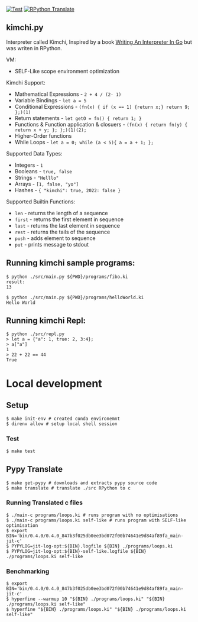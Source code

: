 [![Test](https://github.com/Pavel-Durov/iterpreter.rpy/actions/workflows/test.yml/badge.svg)](https://github.com/Pavel-Durov/iterpreter.rpy/actions/workflows/test.yml)
[![RPython Translate](https://github.com/Pavel-Durov/iterpreter.rpy/actions/workflows/rpython.yml/badge.svg)](https://github.com/Pavel-Durov/iterpreter.rpy/actions/workflows/rpython.yml)


## kimchi.py

Interpreter called Kimchi, Inspired by a book [Writing An Interpreter In Go](https://interpreterbook.com/) but was writen in RPython.

VM:
+ SELF-Like scope environment optimization

Kimchi Support:
+ Mathematical Expressions - `2 + 4 / (2- 1)`
+ Variable Bindings - `let a = 5` 
+ Conditional Expressions - `(fn(x) { if (x == 1) {return x;} return 9; };)(1)`
+ Return statements - `let getO = fn() { return 1; }`
+ Functions & Function application & closuers - `(fn(x) { return fn(y) { return x + y; }; };)(1)(2);`
+ Higher-Order functions
+ While Loops - `let a = 0; while (a < 5){ a = a + 1; };`

Supported Data Types:

+ Integers - `1`
+ Booleans - `true, false`
+ Strings - `"Helllo"`
+ Arrays - `[1, false, "yo"]`
+ Hashes - `{ "kimchi": true, 2022: false }`

Supported Builtin Functions:
+ `len` - returns the length of  a sequence
+ `first` - returns the first element in sequence
+ `last` - returns the last element in sequence
+ `rest` - returns the tails of the sequence
+ `push` - adds element to sequence
+ `put` - prints message to stdout


## Running kimchi sample programs:
```shell
$ python ./src/main.py ${PWD}/programs/fibo.ki          
result: 
13

$ python ./src/main.py ${PWD}/programs/helloWorld.ki 
Hello World
```

## Running kimchi Repl:
```shell
$ python ./src/repl.py       
> let a = {"a": 1, true: 2, 3:4};
> a["a"] 
1
> 22 + 22 == 44
True
```

# Local development
## Setup
```shell
$ make init-env # created conda environemnt
$ direnv allow # setup local shell session
```

### Test
```shell
$ make test
```

## Pypy Translate
```shell
$ make get-pypy # downloads and extracts pypy source code
$ make translate # translate ./src RPython to c
```

### Running Translated c files
```shell
$ ./main-c programs/loops.ki # runs program with no optimisations
$ ./main-c programs/loops.ki self-like # runs program with SELF-like optimisation
$ export BIN='bin/0.4.0/0.4.0_847b3f025db0ee3bd072f00b74641e9d84af89fa_main-jit-c'
$ PYPYLOG=jit-log-opt:${BIN}.logfile ${BIN} ./programs/loops.ki
$ PYPYLOG=jit-log-opt:${BIN}-self-like.logfile ${BIN} ./programs/loops.ki self-like
```

### Benchmarking
```shell
$ export BIN='bin/0.4.0/0.4.0_847b3f025db0ee3bd072f00b74641e9d84af89fa_main-jit-c'
$ hyperfine --warmup 10 "${BIN} ./programs/loops.ki" "${BIN} ./programs/loops.ki self-like"
$ hyperfine "${BIN} ./programs/loops.ki" "${BIN} ./programs/loops.ki self-like"
```

